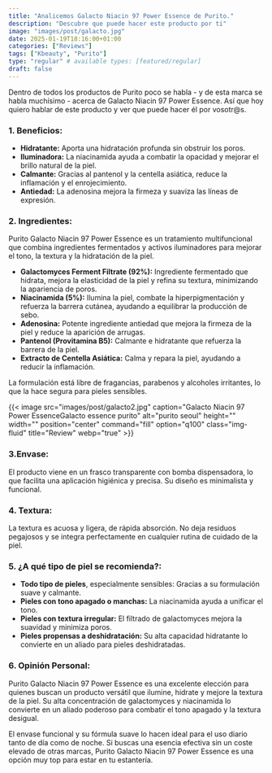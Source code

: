```yaml
---
title: "Analicemos Galacto Niacin 97 Power Essence de Purito."
description: "Descubre que puede hacer este producto por ti"
image: "images/post/galacto.jpg"
date: 2025-01-19T18:16:00+01:00
categories: ["Reviews"]
tags: ["Kbeauty", "Purito"]
type: "regular" # available types: [featured/regular]
draft: false
---
```


Dentro de todos los productos de Purito poco se habla - y de esta marca se habla muchísimo - acerca de Galacto Niacin 97 Power Essence. Así que hoy quiero hablar de este producto y ver que puede hacer él por vosotr@s. 

### 1. Beneficios:

- **Hidratante:** Aporta una hidratación profunda sin obstruir los poros.
- **Iluminadora:** La niacinamida ayuda a combatir la opacidad y mejorar el brillo natural de la piel.
- **Calmante:** Gracias al pantenol y la centella asiática, reduce la inflamación y el enrojecimiento.
- **Antiedad:** La adenosina mejora la firmeza y suaviza las líneas de expresión.

### 2. Ingredientes:

Purito Galacto Niacin 97 Power Essence es un tratamiento multifuncional que combina ingredientes fermentados y activos iluminadores para mejorar el tono, la textura y la hidratación de la piel.

- **Galactomyces Ferment Filtrate (92%):** Ingrediente fermentado que hidrata, mejora la elasticidad de la piel y refina su textura, minimizando la apariencia de poros.
- **Niacinamida (5%):** Ilumina la piel, combate la hiperpigmentación y refuerza la barrera cutánea, ayudando a equilibrar la producción de sebo.
- **Adenosina:** Potente ingrediente antiedad que mejora la firmeza de la piel y reduce la aparición de arrugas.
- **Pantenol (Provitamina B5):** Calmante e hidratante que refuerza la barrera de la piel.
- **Extracto de Centella Asiática:** Calma y repara la piel, ayudando a reducir la inflamación.

La formulación está libre de fragancias, parabenos y alcoholes irritantes, lo que la hace segura para pieles sensibles.

{{< image src="images/post/galacto2.jpg" caption="Galacto Niacin 97 Power EssenceGalacto essence purito" alt="purito seoul" height="" width="" position="center" command="fill" option="q100" class="img-fluid" title="Review" webp="true" >}}

### 3.Envase:

El producto viene en un frasco transparente con bomba dispensadora, lo que facilita una aplicación higiénica y precisa. Su diseño es minimalista y funcional.

### 4. Textura:

La textura es acuosa y ligera, de rápida absorción. No deja residuos pegajosos y se integra perfectamente en cualquier rutina de cuidado de la piel.


### 5. ¿A qué tipo de piel se recomienda?: 

- **Todo tipo de pieles**, especialmente sensibles: Gracias a su formulación suave y calmante.
- **Pieles con tono apagado o manchas:** La niacinamida ayuda a unificar el tono.
- **Pieles con textura irregular:** El filtrado de galactomyces mejora la suavidad y minimiza poros.
- **Pieles propensas a deshidratación:** Su alta capacidad hidratante lo convierte en un aliado para pieles deshidratadas.

### 6. Opinión Personal: 

Purito Galacto Niacin 97 Power Essence es una excelente elección para quienes buscan un producto versátil que ilumine, hidrate y mejore la textura de la piel. Su alta concentración de galactomyces y niacinamida lo convierte en un aliado poderoso para combatir el tono apagado y la textura desigual.

El envase funcional y su fórmula suave lo hacen ideal para el uso diario tanto de día como de noche. Si buscas una esencia efectiva sin un coste elevado de otras marcas, Purito Galacto Niacin 97 Power Essence es una opción muy top para estar en tu estantería.




